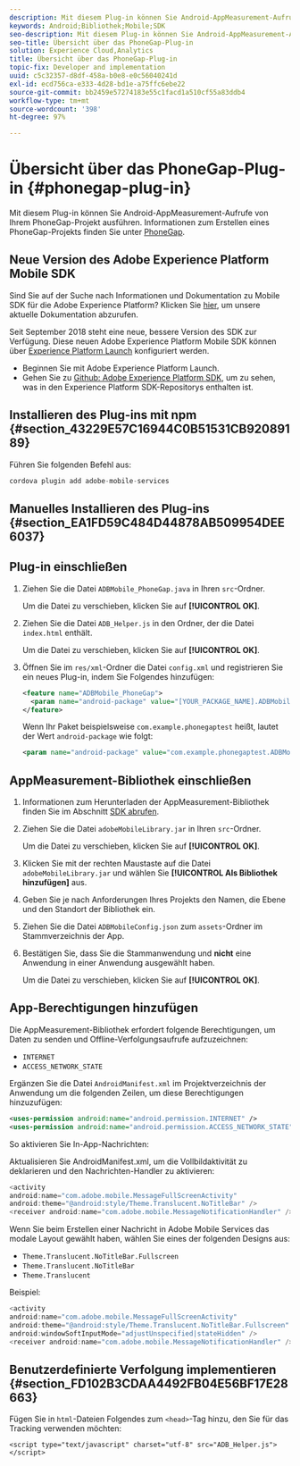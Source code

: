 ```yaml
---
description: Mit diesem Plug-in können Sie Android-AppMeasurement-Aufrufe von Ihrem PhoneGap-Projekt ausführen.
keywords: Android;Bibliothek;Mobile;SDK
seo-description: Mit diesem Plug-in können Sie Android-AppMeasurement-Aufrufe von Ihrem PhoneGap-Projekt ausführen.
seo-title: Übersicht über das PhoneGap-Plug-in
solution: Experience Cloud,Analytics
title: Übersicht über das PhoneGap-Plug-in
topic-fix: Developer and implementation
uuid: c5c32357-d8df-458a-b0e8-e0c56040241d
exl-id: ecd756ca-e333-4d28-bd1e-a75ffc6ebe22
source-git-commit: bb2459e57274183e55c1facd1a510cf55a83ddb4
workflow-type: tm+mt
source-wordcount: '398'
ht-degree: 97%

---
```


# Übersicht über das PhoneGap-Plug-in {#phonegap-plug-in}

Mit diesem Plug-in können Sie Android-AppMeasurement-Aufrufe von Ihrem PhoneGap-Projekt ausführen. Informationen zum Erstellen eines PhoneGap-Projekts finden Sie unter [PhoneGap](https://helpx.adobe.com/de/experience-manager/6-4/mobile/using/phonegap.html).

## Neue Version des Adobe Experience Platform Mobile SDK

Sind Sie auf der Suche nach Informationen und Dokumentation zu Mobile SDK für die Adobe Experience Platform? Klicken Sie [hier](https://aep-sdks.gitbook.io/docs/), um unsere aktuelle Dokumentation abzurufen.

Seit September 2018 steht eine neue, bessere Version des SDK zur Verfügung. Diese neuen Adobe Experience Platform Mobile SDK können über [Experience Platform Launch](https://www.adobe.com/de/experience-platform/launch.html) konfiguriert werden.

* Beginnen Sie mit Adobe Experience Platform Launch.
* Gehen Sie zu [Github: Adobe Experience Platform SDK](https://github.com/Adobe-Marketing-Cloud/acp-sdks), um zu sehen, was in den Experience Platform SDK-Repositorys enthalten ist.


## Installieren des Plug-ins mit npm {#section_43229E57C16944C0B51531CB92089189}

Führen Sie folgenden Befehl aus:

```java
cordova plugin add adobe-mobile-services
```

## Manuelles Installieren des Plug-ins  {#section_EA1FD59C484D44878AB509954DEE6037}

## Plug-in einschließen

1. Ziehen Sie die Datei `ADBMobile_PhoneGap.java` in Ihren `src`-Ordner.

   Um die Datei zu verschieben, klicken Sie auf **[!UICONTROL OK]**.

1. Ziehen Sie die Datei `ADB_Helper.js` in den Ordner, der die Datei `index.html` enthält.

   Um die Datei zu verschieben, klicken Sie auf **[!UICONTROL OK]**.

1. Öffnen Sie im `res/xml`-Ordner die Datei `config.xml` und registrieren Sie ein neues Plug-in, indem Sie Folgendes hinzufügen:

   ```xml
   <feature name="ADBMobile_PhoneGap"> 
     <param name="android-package" value="[YOUR_PACKAGE_NAME].ADBMobile_PhoneGap" /> 
   </feature>
   ```

   Wenn Ihr Paket beispielsweise `com.example.phonegaptest` heißt, lautet der Wert `android-package` wie folgt:

   ```xml
   <param name="android-package" value="com.example.phonegaptest.ADBMobile_PhoneGap" />
   ```

## AppMeasurement-Bibliothek einschließen

1. Informationen zum Herunterladen der AppMeasurement-Bibliothek finden Sie im Abschnitt [SDK abrufen](/help/android/getting-started/dev-qs.md).
1. Ziehen Sie die Datei `adobeMobileLibrary.jar` in Ihren `src`-Ordner.

   Um die Datei zu verschieben, klicken Sie auf **[!UICONTROL OK]**.

1. Klicken Sie mit der rechten Maustaste auf die Datei `adobeMobileLibrary.jar` und wählen Sie **[!UICONTROL Als Bibliothek hinzufügen]** aus.
1. Geben Sie je nach Anforderungen Ihres Projekts den Namen, die Ebene und den Standort der Bibliothek ein.
1. Ziehen Sie die Datei `ADBMobileConfig.json` zum `assets`-Ordner im Stammverzeichnis der App.
1. Bestätigen Sie, dass Sie die Stammanwendung und **nicht** eine Anwendung in einer Anwendung ausgewählt haben.

   Um die Datei zu verschieben, klicken Sie auf **[!UICONTROL OK]**.

## App-Berechtigungen hinzufügen

Die AppMeasurement-Bibliothek erfordert folgende Berechtigungen, um Daten zu senden und Offline-Verfolgungsaufrufe aufzuzeichnen:

* `INTERNET`
* `ACCESS_NETWORK_STATE`

Ergänzen Sie die Datei `AndroidManifest.xml` im Projektverzeichnis der Anwendung um die folgenden Zeilen, um diese Berechtigungen hinzuzufügen:

```xml
<uses-permission android:name="android.permission.INTERNET" /> 
<uses-permission android:name="android.permission.ACCESS_NETWORK_STATE" />
```

So aktivieren Sie In-App-Nachrichten:

Aktualisieren Sie AndroidManifest.xml, um die Vollbildaktivität zu deklarieren und den Nachrichten-Handler zu aktivieren:

```java
<activity  
android:name="com.adobe.mobile.MessageFullScreenActivity"  
android:theme="@android:style/Theme.Translucent.NoTitleBar" /> 
<receiver android:name="com.adobe.mobile.MessageNotificationHandler" />
```

Wenn Sie beim Erstellen einer Nachricht in Adobe Mobile Services das modale Layout gewählt haben, wählen Sie eines der folgenden Designs aus:

* `Theme.Translucent.NoTitleBar.Fullscreen`
* `Theme.Translucent.NoTitleBar`
* `Theme.Translucent`

Beispiel:

```java
<activity 
android:name="com.adobe.mobile.MessageFullScreenActivity" 
android:theme="@android:style/Theme.Translucent.NoTitleBar.Fullscreen" 
android:windowSoftInputMode="adjustUnspecified|stateHidden" /> 
<receiver android:name="com.adobe.mobile.MessageNotificationHandler" />
```

## Benutzerdefinierte Verfolgung implementieren {#section_FD102B3CDAA4492FB04E56BF17E28663}

Fügen Sie in `html`-Dateien Folgendes zum `<head>`-Tag hinzu, den Sie für das Tracking verwenden möchten:

```
<script type="text/javascript" charset="utf-8" src="ADB_Helper.js"></script>
```
